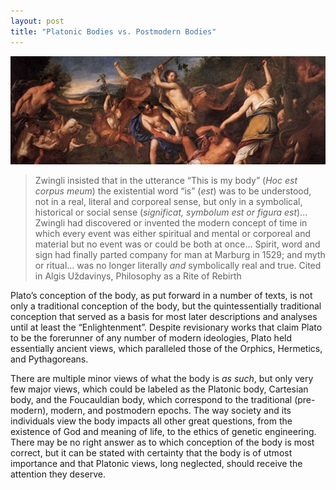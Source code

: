 ```yaml
---
layout: post
title: "Platonic Bodies vs. Postmodern Bodies"
---
```


![orpheus.jpg](../img/orpheus.jpg)

> Zwingli insisted that in the utterance “This is my body” (*Hoc est
> corpus meum*) the existential word “is” (*est*) was to be understood,
> not in a real, literal and corporeal sense, but only in a symbolical,
> historical or social sense (*significat, symbolum est or figura est*)…
> Zwingli had discovered or invented the modern concept of time in which
> every event was either spiritual and mental or corporeal and material
> but no event was or could be both at once… Spirit, word and sign had
> finally parted company for man at Marburg in 1529; and myth or ritual…
> was no longer literally *and* symbolically real and true. Cited in
> Algis Uždavinys, Philosophy as a Rite of Rebirth

<span class="versal p9">P</span>lato’s conception of the body, as put
forward in a number of texts, is not only a traditional conception of
the body, but the quintessentially traditional conception that served as
a basis for most later descriptions and analyses until at least the
“Enlightenment”. Despite revisionary works that claim Plato to be the
forerunner of any number of modern ideologies, Plato held essentially
ancient views, which paralleled those of the Orphics, Hermetics, and
Pythagoreans.

There are multiple minor views of what the body is *as such*, but only
very few major views, which could be labeled as the Platonic body,
Cartesian body, and the Foucauldian body, which correspond to the
traditional (pre-modern), modern, and postmodern epochs. The way society
and its individuals view the body impacts all other great questions,
from the existence of God and meaning of life, to the ethics of genetic
engineering. There may be no right answer as to which conception of the
body is most correct, but it can be stated with certainty that the body
is of utmost importance and that Platonic views, long neglected, should
receive the attention they deserve.
